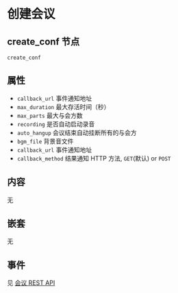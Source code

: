 # 创建会议

## create_conf 节点

```
create_conf
```

## 属性

- `callback_url` 事件通知地址
- `max_duration` 最大存活时间（秒）
- `max_parts` 最大与会方数
- `recording` 是否自动启动录音
- `auto_hangup` 会议结束自动挂断所有的与会方
- `bgm_file` 背景音文件
- `callback_url` 事件通知地址
- `callback_method` 结果通知 HTTP 方法, `GET`(默认) or `POST`

## 内容

无

## 嵌套

无

## 事件

见 [会议 REST API](/docs/conf/create.md)

